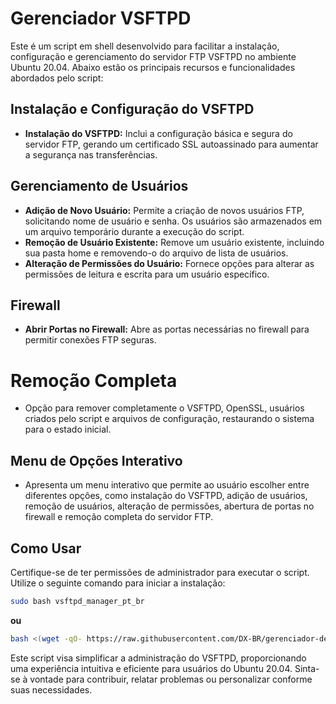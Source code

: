 # Gerenciador VSFTPD

Este é um script em shell desenvolvido para facilitar a instalação, configuração e gerenciamento do servidor FTP VSFTPD no ambiente Ubuntu 20.04. Abaixo estão os principais recursos e funcionalidades abordados pelo script:

## Instalação e Configuração do VSFTPD
- **Instalação do VSFTPD:** Inclui a configuração básica e segura do servidor FTP, gerando um certificado SSL autoassinado para aumentar a segurança nas transferências.

## Gerenciamento de Usuários
- **Adição de Novo Usuário:** Permite a criação de novos usuários FTP, solicitando nome de usuário e senha. Os usuários são armazenados em um arquivo temporário durante a execução do script.
- **Remoção de Usuário Existente:** Remove um usuário existente, incluindo sua pasta home e removendo-o do arquivo de lista de usuários.
- **Alteração de Permissões do Usuário:** Fornece opções para alterar as permissões de leitura e escrita para um usuário específico.

## Firewall
- **Abrir Portas no Firewall:** Abre as portas necessárias no firewall para permitir conexões FTP seguras.

# Remoção Completa
- Opção para remover completamente o VSFTPD, OpenSSL, usuários criados pelo script e arquivos de configuração, restaurando o sistema para o estado inicial.

## Menu de Opções Interativo
- Apresenta um menu interativo que permite ao usuário escolher entre diferentes opções, como instalação do VSFTPD, adição de usuários, remoção de usuários, alteração de permissões, abertura de portas no firewall e remoção completa do servidor FTP.

## Como Usar
Certifique-se de ter permissões de administrador para executar o script. Utilize o seguinte comando para iniciar a instalação:
```bash
sudo bash vsftpd_manager_pt_br
```
**ou**

```bash
bash <(wget -qO- https://raw.githubusercontent.com/DX-BR/gerenciador-de-vsftpd/main/pt-br/vsftpd_manager_pt_br.sh)
```
Este script visa simplificar a administração do VSFTPD, proporcionando uma experiência intuitiva e eficiente para usuários do Ubuntu 20.04. Sinta-se à vontade para contribuir, relatar problemas ou personalizar conforme suas necessidades.
